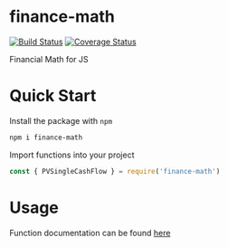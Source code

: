 # finance-math

[![Build Status](https://travis-ci.com/ticklepoke/finance-math.svg?branch=master)](https://travis-ci.com/ticklepoke/finance-math) [![Coverage Status](https://coveralls.io/repos/github/ticklepoke/finance-math/badge.svg?branch=master)](https://coveralls.io/github/ticklepoke/finance-math?branch=master)

Financial Math for JS

# Quick Start
Install the package with `npm`

```sh
npm i finance-math
```

Import functions into your project

```javascript
const { PVSingleCashFlow } = require('finance-math')
```

# Usage
Function documentation can be found [here](https://ticklepoke.github.io/finance-math/index.html)


